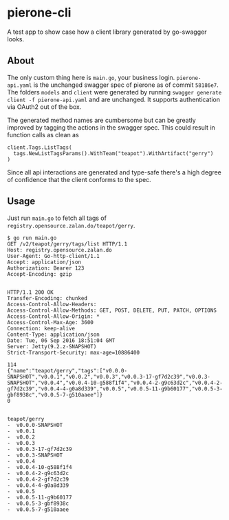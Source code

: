 # pierone-cli

A test app to show case how a client library generated by go-swagger looks.

## About

The only custom thing here is `main.go`, your business login. `pierone-api.yaml` is the unchanged swagger spec of pierone as of commit `58186e7`. The folders `models` and `client` were generated by running `swagger generate client -f pierone-api.yaml` and are unchanged. It supports authentication via OAuth2 out of the box.

The generated method names are cumbersome but can be greatly improved by tagging the actions in the swagger spec. This could result in function calls as clean as

```
client.Tags.ListTags(
  tags.NewListTagsParams().WithTeam("teapot").WithArtifact("gerry")
)
```

Since all api interactions are generated and type-safe there's a high degree of confidence that the client conforms to the spec.

## Usage

Just run `main.go` to fetch all tags of `registry.opensource.zalan.do/teapot/gerry`.

```
$ go run main.go
GET /v2/teapot/gerry/tags/list HTTP/1.1
Host: registry.opensource.zalan.do
User-Agent: Go-http-client/1.1
Accept: application/json
Authorization: Bearer 123
Accept-Encoding: gzip


HTTP/1.1 200 OK
Transfer-Encoding: chunked
Access-Control-Allow-Headers:
Access-Control-Allow-Methods: GET, POST, DELETE, PUT, PATCH, OPTIONS
Access-Control-Allow-Origin: *
Access-Control-Max-Age: 3600
Connection: keep-alive
Content-Type: application/json
Date: Tue, 06 Sep 2016 18:51:04 GMT
Server: Jetty(9.2.z-SNAPSHOT)
Strict-Transport-Security: max-age=10886400

114
{"name":"teapot/gerry","tags":["v0.0.0-SNAPSHOT","v0.0.1","v0.0.2","v0.0.3","v0.0.3-17-gf7d2c39","v0.0.3-SNAPSHOT","v0.0.4","v0.0.4-10-g588f1f4","v0.0.4-2-g9c63d2c","v0.0.4-2-gf7d2c39","v0.0.4-4-g0a8d339","v0.0.5","v0.0.5-11-g9b60177","v0.0.5-3-gbf8938c","v0.0.5-7-g510aaee"]}
0


teapot/gerry
-  v0.0.0-SNAPSHOT
-  v0.0.1
-  v0.0.2
-  v0.0.3
-  v0.0.3-17-gf7d2c39
-  v0.0.3-SNAPSHOT
-  v0.0.4
-  v0.0.4-10-g588f1f4
-  v0.0.4-2-g9c63d2c
-  v0.0.4-2-gf7d2c39
-  v0.0.4-4-g0a8d339
-  v0.0.5
-  v0.0.5-11-g9b60177
-  v0.0.5-3-gbf8938c
-  v0.0.5-7-g510aaee
```

